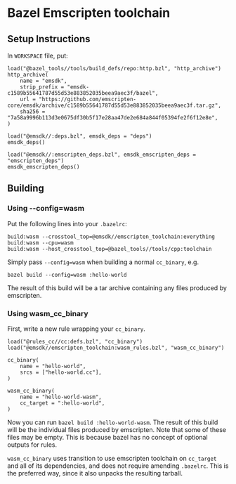 # Bazel Emscripten toolchain

## Setup Instructions

In `WORKSPACE` file, put:
```
load("@bazel_tools//tools/build_defs/repo:http.bzl", "http_archive")
http_archive(
    name = "emsdk",
    strip_prefix = "emsdk-c1589b55641787d55d53e883852035beea9aec3f/bazel",
    url = "https://github.com/emscripten-core/emsdk/archive/c1589b55641787d55d53e883852035beea9aec3f.tar.gz",
    sha256 = "7a58a9996b113d3e0675df30b5f17e28aa47de2e684a844f05394fe2f6f12e8e",
)

load("@emsdk//:deps.bzl", emsdk_deps = "deps")
emsdk_deps()

load("@emsdk//:emscripten_deps.bzl", emsdk_emscripten_deps = "emscripten_deps")
emsdk_emscripten_deps()
```

## Building

### Using --config=wasm

Put the following lines into your `.bazelrc`:
```
build:wasm --crosstool_top=@emsdk//emscripten_toolchain:everything
build:wasm --cpu=wasm
build:wasm --host_crosstool_top=@bazel_tools//tools/cpp:toolchain
```

Simply pass `--config=wasm` when building a normal `cc_binary`, e.g.
```
bazel build --config=wasm :hello-world
```
The result of this build will be a tar archive containing any files produced by emscripten.

### Using wasm_cc_binary
First, write a new rule wrapping your `cc_binary`.

```
load("@rules_cc//cc:defs.bzl", "cc_binary")
load("@emsdk//emscripten_toolchain:wasm_rules.bzl", "wasm_cc_binary")

cc_binary(
    name = "hello-world",
    srcs = ["hello-world.cc"],
)

wasm_cc_binary(
    name = "hello-world-wasm",
    cc_target = ":hello-world",
)
```

Now you can run `bazel build :hello-world-wasm`. The result of this build will
be the individual files produced by emscripten. Note that some of these files
may be empty. This is because bazel has no concept of optional outputs for
rules.

`wasm_cc_binary` uses transition to use emscripten toolchain on `cc_target`
and all of its dependencies, and does not require amending `.bazelrc`. This
is the preferred way, since it also unpacks the resulting tarball.
